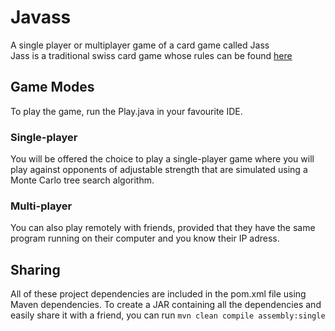 # Javass
A single player or multiplayer game of a card game called Jass  
Jass is a traditional swiss card game whose rules can be found [here](https://en.wikipedia.org/wiki/Jass)

## Game Modes
To play the game, run the Play.java in your favourite IDE. 

### Single-player
You will be offered the choice to play a single-player game where you will play against 
opponents of adjustable strength that are simulated using a Monte Carlo tree search algorithm.
### Multi-player
You can also play remotely with friends, provided that they have the same program running on their computer and you know their IP adress.

## Sharing
All of these project dependencies are included in the pom.xml file using Maven dependencies.
To create a JAR containing all the dependencies and easily share it with a friend, you can run ```mvn clean compile assembly:single```
